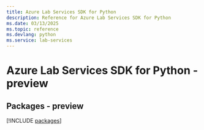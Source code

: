```yaml
---
title: Azure Lab Services SDK for Python
description: Reference for Azure Lab Services SDK for Python
ms.date: 03/13/2025
ms.topic: reference
ms.devlang: python
ms.service: lab-services
---
```

# Azure Lab Services SDK for Python - preview
## Packages - preview
[!INCLUDE [packages](lab-services-index.md)]